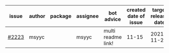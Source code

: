 | issue | author | package | assignee | bot advice | created date of issue | target release date | date from target |
| ------ | ------ | ------ | ------ | ------ | ------ | ------ | :-----: |
| [#2223](https://github.com/Azure/sdk-release-request/issues/2223) | msyyc |  | msyyc | multi readme link! | 11-15 | 2021-11-29 | -17.55630787037037 |
